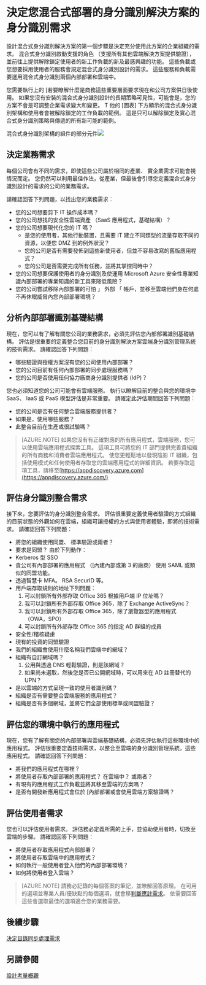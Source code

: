 <properties
    pageTitle="Azure Active Directory 混合式身分識別設計考量-決定身分識別需求 |Microsoft Azure"
    description="找出會引導您定義混合式身分識別設計的需求的公司的業務需求。"
    documentationCenter=""
    services="active-directory"
    authors="billmath"
    manager="femila"
    editor=""/>

<tags
    ms.service="active-directory"
    ms.devlang="na"
    ms.topic="article"
    ms.tgt_pltfrm="na"
    ms.workload="identity" 
    ms.date="08/08/2016"
    ms.author="billmath"/>

# <a name="determine-identity-requirements-for-your-hybrid-identity-solution"></a>決定您混合式部署的身分識別解決方案的身分識別需求
設計混合式身分識別解決方案的第一個步驟是決定充分使用此方案的企業組織的需求。  混合式身分識別啟動支援的角色 （支援所有其他雲端解決方案提供驗證），並前往上提供解除鎖定使用者的新工作負載的新及最感興趣的功能。  這些負載或您想要採用使用者的服務會規定混合式身分識別設計的需求。  這些服務和負載需要運用混合式身分識別兩個內部部署和雲端中。  

您需要執行上的 [若要瞭解什麼是商務這些重要層面要求現在和公司方案供日後使用。 如果您沒有安裝的混合式身分識別設計的長期策略可見性，可能會是，您的方案不會是可調整企業需求變大和變更。   T 他的 [圖表] 下方顯示的混合式身分識別架構和使用者會被解除鎖定的工作負載的範例。 這是只可以解除鎖定及實心混合式身分識別策略與傳遞的所有新可能的範例。 
 
混合式身分識別架構的組件的部分元件![](./media/hybrid-id-design-considerations/hybrid-identity-architechture.png)

## <a name="determine-business-needs"></a>決定業務需求
每個公司會有不同的需求，即使這些公司屬於相同的產業、 實企業需求可能會視情況而定。 您仍然可以利用最佳作法，從產業，但最後會引導您定義混合式身分識別設計的需求的公司的業務需求。 

請確認回答下列問題，以找出您的業務需求︰

- 您的公司想要剪下 IT 操作成本嗎？
- 您的公司想找的安全性雲端資產 （SaaS 應用程式，基礎結構）？
- 您的公司想要現代化您的 IT 嗎？
  - 是您的使用者，其他行動裝置，且需要 IT 建立不同類型的流量存取不同的資源，以便您 DMZ 到的例外狀況？
  - 您的公司是否有需要發佈到這些新使用者，但並不容易改寫的舊版應用程式？
  - 您的公司是否需要完成所有任務，並將其掌控同時中？
- 您的公司想要保護使用者的身分識別及使運用 Microsoft Azure 安全性專業知識內部部署的專業知識的新工具來降低風險？
- 您的公司嘗試移除內部部署的可怕 」 外部 「 帳戶，並移至雲端他們身在何處不再休眠威脅內您內部部署環境？

## <a name="analyze-on-premises-identity-infrastructure"></a>分析內部部署識別基礎結構
現在，您可以有了解有關您公司的業務需求，必須先評估您內部部署識別基礎結構。 評估是很重要的定義整合您目前的身分識別解決方案雲端身分識別管理系統的技術需求。 請確認回答下列問題︰

- 哪些驗證與授權方案沒有您的公司使用內部部署？ 
- 您的公司目前有任何內部部署的同步處理服務嗎？
- 您的公司是否使用任何協力廠商身分識別提供者 (IdP)？

您也必須知道您的公司可能會有雲端服務。 執行以瞭解目前的整合與您的環境中 SaaS、 IaaS 或 PaaS 模型評估是非常重要。 請確定此評估期間回答下列問題︰
- 您的公司是否有任何整合雲端服務提供者？
- 如果是，使用哪些服務？
- 此整合目前在生產或很試驗嗎？


>[AZURE.NOTE]
如果您沒有有正確對應的所有應用程式，雲端服務，您可以使用雲端應用程式探索工具。 這項工具可將您的 IT 部門提供完善貴組織的所有商務和消費者雲端應用程式。 使您更輕鬆地以發現陰影 IT 組織，包括使用模式和任何使用者存取您的雲端應用程式的詳細資訊。 若要存取這項工具，請移至[https://appdiscovery.azure.com](https://appdiscovery.azure.com/)

## <a name="evaluate-identity-integration-requirements"></a>評估身分識別整合需求
接下來，您要評估的身分識別整合需求。 評估很重要定義使用者驗證的方式組織的目前狀態的外觀如何在雲端，組織可讓授權的方式與使用者體驗，即將的技術需求。 請確認回答下列問題︰

- 將您的組織使用同盟、 標準驗證或兩者？
- 要求是同盟？  由於下列動作︰
 - Kerberos 型 SSO
 - 貴公司有內部部署的應用程式 （[內建內部或第 3 的廠商） 使用 SAML 或類似的同盟功能。
 - 透過智慧卡 MFA。 RSA SecurID 等。
 - 用戶端存取規則的地址下列問題︰
     1. 可以封鎖所有外部存取 Office 365 根據用戶端 IP 位址嗎？
     1. 我可以封鎖所有外部存取 Office 365，除了 Exchange ActiveSync？
     1. 我可以封鎖所有外部存取 Office 365，除了瀏覽器型的應用程式 （OWA，SPO）
     1. 可以封鎖所有外部存取 Office 365 的指定 AD 群組的成員
- 安全性/稽核疑慮
- 現有的投資的同盟驗證
- 我們的組織會使用什麼名稱我們雲端中的網域？
- 組織有自訂網域嗎？
    1. 公用與透過 DNS 輕鬆驗證，則是該網域？
    1. 如果尚未選取，然後您是否已公開網域時，可以用來在 AD 註冊替代的 UPN？
- 是以雲端的方式呈現一致的使用者識別碼？ 
- 組織是否有需要整合雲端服務的應用程式？
- 組織是否有多個網域，並將它們全部使用標準或同盟驗證？

## <a name="evaluate-applications-that-run-in-your-environment"></a>評估您的環境中執行的應用程式
現在，您有了解有關您的內部部署與雲端基礎結構，必須先評估執行這些環境中的應用程式。 評估很重要定義技術需求，以整合至雲端的身分識別管理系統，這些應用程式。 請確認回答下列問題︰

- 將我們的應用程式在哪裡？
- 將使用者存取內部部署的應用程式？  在雲端中？ 或兩者？
- 有現有的應用程式工作負載並將其移至雲端的方案嗎？
- 是否有開發新應用程式會位於 [內部部署或會使用雲端方案驗證嗎？

## <a name="evaluate-user-requirements"></a>評估使用者需求
您也可以評估使用者需求。 評估務必定義所需的上手，並協助使用者時，切換至雲端的步驟。 請確認回答下列問題︰

- 將使用者存取應用程式內部部署？
- 將使用者存取雲端中的應用程式？
- 如何執行一般使用者登入他們的內部部署環境？
- 如何將使用者登入雲端？

>[AZURE.NOTE]
請務必記錄的每個答案的筆記，並瞭解回答原理。 在可用的選項並專業人員/優缺點的每個選項，就會移[判斷應計需求](active-directory-hybrid-identity-design-considerations-incident-response-requirements.md)。  依需要回答這些會選取最佳的選項適合您的業務需要。

## <a name="next-steps"></a>後續步驟
[決定目錄同步處理需求](active-directory-hybrid-identity-design-considerations-directory-sync-requirements.md)

## <a name="see-also"></a>另請參閱
[設計考量概觀](active-directory-hybrid-identity-design-considerations-overview.md)
